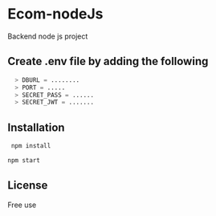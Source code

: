 # Ecom-nodeJs
Backend node js project
## Create .env file by adding the following 
```python
  > DBURL = ........
  > PORT = .....
  > SECRET_PASS = ......
  > SECRET_JWT = .......
```
## Installation

```bash
 npm install 
```

```bash
npm start
```
## License
Free use
